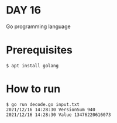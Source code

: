 # DAY 16

Go programming language

# Prerequisites

```console
$ apt install golang
```

# How to run

```console
$ go run decode.go input.txt 
2021/12/16 14:28:30 VersionSum 940
2021/12/16 14:28:30 Value 13476220616073
```
